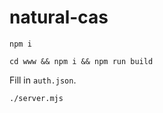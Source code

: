 # natural-cas

```console
npm i
```

```console
cd www && npm i && npm run build
```

Fill in `auth.json`.

```console
./server.mjs
```